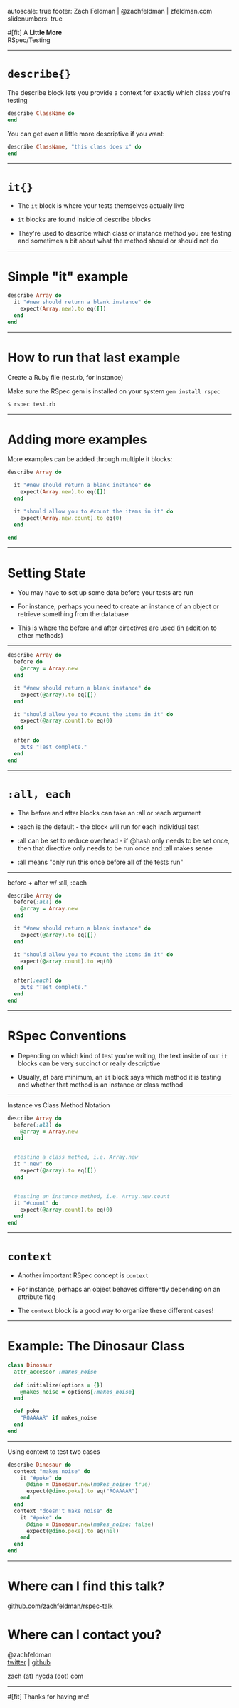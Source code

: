 autoscale: true
footer: Zach Feldman | @zachfeldman | zfeldman.com
slidenumbers: true

#[fit] A **Little More**<br>RSpec/Testing

---

# `describe{}`

The describe block lets you provide a context for exactly which class you're testing

````ruby
describe ClassName do
end
````

You can get even a little more descriptive if you want:

````ruby
describe ClassName, "this class does x" do
end
````

---

# `it{}`

- The `it` block is where your tests themselves actually live

- `it` blocks are found inside of describe blocks

- They're used to describe which class or instance method you are testing and sometimes a bit about what the method should or should not do

---

# Simple "it" example

````ruby
describe Array do
  it "#new should return a blank instance" do
    expect(Array.new).to eq([])
  end
end
````

---

# How to run that last example


Create a Ruby file (test.rb, for instance)


Make sure the RSpec gem is installed on your system `gem install rspec`

````bash
$ rspec test.rb
````
---

# Adding more examples

More examples can be added through multiple it blocks:

````ruby
describe Array do

  it "#new should return a blank instance" do
    expect(Array.new).to eq([])
  end

  it "should allow you to #count the items in it" do
    expect(Array.new.count).to eq(0)
  end

end
````

---

# Setting State

- You may have to set up some data before your tests are run

- For instance, perhaps you need to create an instance of an object or retrieve something from the database

- This is where the before and after directives are used (in addition to other methods)

---

````ruby
describe Array do
  before do
    @array = Array.new
  end

  it "#new should return a blank instance" do
    expect(@array).to eq([])
  end

  it "should allow you to #count the items in it" do
    expect(@array.count).to eq(0)
  end

  after do
    puts "Test complete."
  end
end
````

---

# `:all, each`

- The before and after blocks can take an :all or :each argument

- :each is the default - the block will run for each individual test

- :all can be set to reduce overhead - if @hash only needs to be set once, then that directive only needs to be run once and :all makes sense

- :all means "only run this once before all of the tests run"

---

before + after w/ :all, :each


````ruby
describe Array do
  before(:all) do
    @array = Array.new
  end

  it "#new should return a blank instance" do
    expect(@array).to eq([])
  end

  it "should allow you to #count the items in it" do
    expect(@array.count).to eq(0)
  end

  after(:each) do
    puts "Test complete."
  end
end
````

---

# RSpec Conventions

- Depending on which kind of test you're writing, the text inside of our `it` blocks can be very succinct or really descriptive

- Usually, at bare minimum, an `it` block says which method it is testing and whether that method is an instance or class method

---

Instance vs Class Method Notation

````ruby
describe Array do
  before(:all) do
    @array = Array.new
  end


  #testing a class method, i.e. Array.new
  it ".new" do
    expect(@array).to eq([])
  end


  #testing an instance method, i.e. Array.new.count
  it "#count" do
    expect(@array.count).to eq(0)
  end
end
````

---

# `context`

- Another important RSpec concept is `context`

- For instance, perhaps an object behaves differently depending on an attribute flag

- The `context` block is a good way to organize these different cases!

---

# Example: The Dinosaur Class

````ruby
class Dinosaur
  attr_accessor :makes_noise
  
  def initialize(options = {})
    @makes_noise = options[:makes_noise]
  end

  def poke
    "ROAAAAR" if makes_noise
  end
end
````
---

Using context to test two cases

````ruby
describe Dinosaur do
  context "makes noise" do
    it "#poke" do
      @dino = Dinosaur.new(makes_noise: true)
      expect(@dino.poke).to eq("ROAAAAR")
    end
  end
  context "doesn't make noise" do
    it "#poke" do
      @dino = Dinosaur.new(makes_noise: false)
      expect(@dino.poke).to eq(nil)
    end
  end  
end
````
---

# Where can I find this talk?

[github.com/zachfeldman/rspec-talk](github.com/zachfeldman/rspec-talk)

# Where can I contact you?

@zachfeldman <br>[twitter](https://twitter.com/zachfeldman) | [github](https://github.com/zachfeldman)

zach (at) nycda (dot) com

---

#[fit] Thanks for having me!
